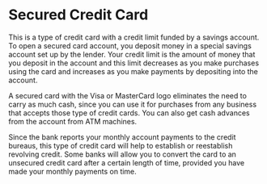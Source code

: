 ---
---

# Secured Credit Card

This is a type of credit card with a credit limit funded by a savings account. To open a secured card account, you deposit money in a special savings account set up by the lender. Your credit limit is the amount of money that you deposit in the account and this limit decreases as you make purchases using the card and increases as you make payments by depositing into the account.

A secured card with the Visa or MasterCard logo eliminates the need to carry as much cash, since you can use it for purchases from any business that accepts those type of credit cards. You can also get cash advances from the account from ATM machines.

Since the bank reports your monthly account payments to the credit bureaus, this type of credit card will help to establish or reestablish revolving credit. Some banks will allow you to convert the card to an unsecured credit card after a certain length of time, provided you have made your monthly payments on time.
